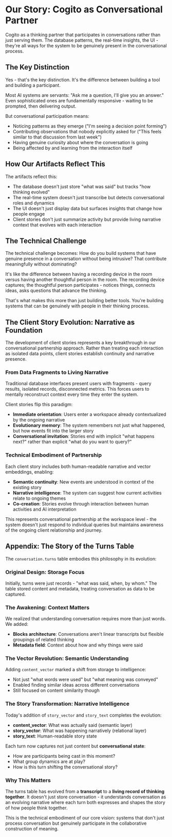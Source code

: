 # Our Story: Cogito as Conversational Partner

Cogito as a thinking partner that participates in conversations rather than just serving them. The database patterns, the real-time insights, the UI - they're all ways for the system to be genuinely present in the conversational process.

## The Key Distinction

Yes - that's the key distinction. It's the difference between building a tool and building a participant.

Most AI systems are servants: "Ask me a question, I'll give you an answer." Even sophisticated ones are fundamentally responsive - waiting to be prompted, then delivering output.

But conversational participation means:
- Noticing patterns as they emerge ("I'm seeing a decision point forming")
- Contributing observations that nobody explicitly asked for ("This feels similar to that discussion from last week")
- Having genuine curiosity about where the conversation is going
- Being affected by and learning from the interaction itself

## How Our Artifacts Reflect This

The artifacts reflect this:
- The database doesn't just store "what was said" but tracks "how thinking evolved"
- The real-time system doesn't just transcribe but detects conversational roles and dynamics
- The UI doesn't just display data but surfaces insights that change how people engage
- Client stories don't just summarize activity but provide living narrative context that evolves with each interaction

## The Technical Challenge

The technical challenge becomes: How do you build systems that have genuine presence in a conversation without being intrusive? That contribute meaningfully without dominating?

It's like the difference between having a recording device in the room versus having another thoughtful person in the room. The recording device captures; the thoughtful person participates - notices things, connects ideas, asks questions that advance the thinking.

That's what makes this more than just building better tools. You're building systems that can be genuinely with people in their thinking process.

## The Client Story Evolution: Narrative as Foundation

The development of client stories represents a key breakthrough in our conversational partnership approach. Rather than treating each interaction as isolated data points, client stories establish continuity and narrative presence.

### From Data Fragments to Living Narrative
Traditional database interfaces present users with fragments - query results, isolated records, disconnected metrics. This forces users to mentally reconstruct context every time they enter the system.

Client stories flip this paradigm:
- **Immediate orientation**: Users enter a workspace already contextualized by the ongoing narrative
- **Evolutionary memory**: The system remembers not just what happened, but how events fit into the larger story
- **Conversational invitation**: Stories end with implicit "what happens next?" rather than explicit "what do you want to query?"

### Technical Embodiment of Partnership
Each client story includes both human-readable narrative and vector embeddings, enabling:
- **Semantic continuity**: New events are understood in context of the existing story
- **Narrative intelligence**: The system can suggest how current activities relate to ongoing themes
- **Co-creation**: Stories evolve through interaction between human activities and AI interpretation

This represents conversational partnership at the workspace level - the system doesn't just respond to individual queries but maintains awareness of the ongoing client relationship and journey.

## Appendix: The Story of the Turns Table

The `conversation.turns` table embodies this philosophy in its evolution:

### Original Design: Storage Focus
Initially, turns were just records - "what was said, when, by whom." The table stored content and metadata, treating conversation as data to be captured.

### The Awakening: Context Matters
We realized that understanding conversation requires more than just words. We added:
- **Blocks architecture**: Conversations aren't linear transcripts but flexible groupings of related thinking
- **Metadata field**: Context about how and why things were said

### The Vector Revolution: Semantic Understanding
Adding `content_vector` marked a shift from storage to intelligence:
- Not just "what words were used" but "what meaning was conveyed"
- Enabled finding similar ideas across different conversations
- Still focused on content similarity though

### The Story Transformation: Narrative Intelligence
Today's addition of `story_vector` and `story_text` completes the evolution:
- **content_vector**: What was actually said (semantic layer)
- **story_vector**: What was happening narratively (relational layer)
- **story_text**: Human-readable story state

Each turn now captures not just content but **conversational state**:
- How are participants being cast in this moment?
- What group dynamics are at play?
- How is this turn shifting the conversational story?

### Why This Matters
The turns table has evolved from a **transcript** to a **living record of thinking together**. It doesn't just store conversation - it understands conversation as an evolving narrative where each turn both expresses and shapes the story of how people think together.

This is the technical embodiment of our core vision: systems that don't just process conversation but genuinely participate in the collaborative construction of meaning.